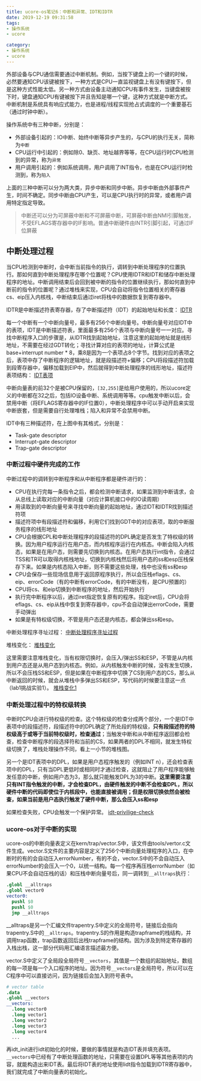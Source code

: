 ```yaml
---
title: ucore-os笔记6：中断和异常、IDT和IDTR
date: 2019-12-19 09:31:58
tags:
- 操作系统
- ucore

category:
- 操作系统
- ucore
---
```

外部设备与CPU通信需要通过中断机制。例如，当按下键盘上的一个键的时候，必然要通知CPU该键被按下，一种方式是CPU一直监视键盘上有没有键按下，但是这种方式性能太低。另一种方式由设备主动通知CPU有事件发生，当键盘被按下时，键盘通知CPU有键被按下并且告知是哪一个键，这种方式就是中断方式。中断机制是系统具有响应式能力，也是进程/线程实现抢占式调度的一个重要基石（通过时钟中断）。

操作系统中有三种中断，分别是：
* 外部设备引起的：IO中断、始终中断等异步产生的，与CPU的执行无关，简称为`中断`
* CPU运行中引起的：例如除0、缺页、地址越界等等，在CPU运行时CPU检测到的异常，称为`异常`
* 用户调用引起的：例如系统调用，用户调用了INT指令，也是在CPU运行时检测到，称为`陷入`

上面的三种中断可以分为两大类，异步中断和同步中断。异步中断由外部事件产生，时间不确定。同步中断由CPU产生，可以是CPU执行时的异常，或者用户调用特定指定导致。

> 中断还可以分为可屏蔽中断和不可屏蔽中断，可屏蔽中断由NMI引脚触发，不受EFLAGS寄存器中的IF影响。普通中断硬件由INTR引脚引起，可通过IF位屏蔽

## 中断处理过程
当CPU检测到中断时，会中断当前指令的执行，调转到中断处理程序的位置执行。那如何直到中断处理程序在哪个位置呢？CPU使用IDTR和IDT和储存中断处理程序的地址。中断调用结束后会回到被中断的指令的位置继续执行，那如何直到中断前的指令的位置呢？通过堆栈来实现，CPU会自动将指令位置相关的寄存器cs、eip压入内核栈，中断结束后通过iret将栈中的数据恢复到寄存器中。

IDTR是中断描述符表寄存器，存了中断描述符（IDT）的起始地址和长度：
[IDTR](/img/IDTR.png)

每一个中断有一个中断向量号，最多有256个中断向量号。中断向量号对应IDT中的表项，IDT是中断描述符表，里面最多有256个表项与中断向量号一一对应。寻找中断程序入口的步骤是，从IDTR找到起始地址，注意这里的起始地址就是线形地址，不需要在经过GDT转化；寻找计算对应的表项的地址，计算公式是base+interrupt number * 8，乘8是因为一个表项占8个字节。找到对应的表项之后，表项中存了中断程序的逻辑地址，就是段描述符+偏移；CPU将段描述符加载到段寄存器中，偏移加载到EIP中，然后就得到中断处理程序的线形地址，描述符表项结构：
[IDT表项](/img/IDT-entry.png)

中断向量表的前32个是被CPU保留的，`[32,255]`是给用户使用的，所以ucore定义的中断都在32之后，包括IO设备中断、系统调用等等。cpu触发中断以后，会禁用中断（将EFLAGS寄存器中的IF位置0），中断处理程序中可以手动开启来实现中断嵌套，但是需要自行处理堆栈；陷入和异常不会禁用中断。

IDT中有三种描述符，在上图中有其格式，分别是：
* Task-gate descriptor
* Interrupt-gate descriptor
* Trap-gate descriptor

### 中断过程中硬件完成的工作
中断过程中的调转到中断程序和从中断程序都是硬件进行的：
* CPU在执行完每一条指令之后，都会检测中断请求，如果监测到中断请求，会从总线上读取对应的中断向量（对应计算机接口中的IO读周期）
* 用读取到的中断向量号来寻找中断向量的起始地址，通过IDT和IDTR找到描述符项
* 描述符项中有段描述符和偏移，利用它们找到GDT中的对应表项，取的中断服务程序的线形地址
* CPU会根据CPL和中断处理程序的段描述符的DPL确定是否发生了特权级的转换。因为用户程序运行在用户态，而内核程序运行在内核态。中断会陷入内核态，如果是在用户态，则需要先切换到内核态。在用户态执行int指令，会通过TSS和TR可以取得内核栈地址，切换到内核栈然后将用户态的ss和esp压栈保存下来。如果是内核态陷入中断，则不需要这些处理，栈中也没有ss和esp
* CPU会保存一些现场信息用于返回原程序执行，所以会压栈eflags、cs、eip、errorCode（有的中断有errorCode，有的中断没有，是CPU预置的）
* CPU将cs、和eip切换到中断程序的地址，然后开始执行
* 执行完中断程序以后，通过iret指定恢复原有的程序。指定iret后，CPU会将eflags、cs、eip从栈中恢复到寄存器中，cpu不会自动弹出errorCode，需要手动弹出
* 如果是有特权级切换，不管是用户态还是内核态，都会弹出ss和esp。

中断处理程序寻址过程：
[中断处理程序寻址过程](/img/idt表项寻址过程.png)

堆栈变化：
[堆栈变化](/img/堆栈变化.png)

这里需要注意堆栈变化，当有权限切换时，会压入/弹出SS和ESP，不管是从内核到用户态还是从用户态到内核态。例如，从内核触发中断的时候，没有发生切换，所以不会压栈SS和ESP，但是如果在中断程序中切换了CS到用户态的CS，那么从中断返回的时候，就会从堆栈中多弹出SS和ESP，写代码的时候要注意这一点（lab1挑战实验1）。
[堆栈变化1](/img/interrupt-stack.gif)

### 中断处理过程中的特权级转换
中断时CPU会进行特权级的检查。这个特权级的检查分成两个部分，一个是IDT中表项中的段描述符，段描述符中的DPL确定了所处段的特权级，**只有段描述符的特权级高于或等于当前特权级时，检查通过**；当触发中断和从中断程序返回都会检查，检查中断程序的段选择符和当前的CS，如果两者的DPL不相同，就发生特权级切换了，堆栈处理操作不同，看上一小节的堆栈图。

另一个是IDT表项中的DPL，如果是用户态程序触发的（例如INT n），还会检查表项中的DPL，只有当DPL更低时或相同时才通过检查，这就阻止了用户程序能够触发任意的中断，例如用户态为3，那么就只能触发DPL为3的中断。**这里需要注意只有INT指令触发的中断，才会检查DPL，由硬件触发的中断不会检查DPL，所以硬件中断的代码即使位于内核段中，也能直接被调用；但是权限切换依然会被检查，如果当前是用户态执行触发了硬件中断，那么会压入ss和esp**

如果检查失败，CPU会触发一个保护异常。
[idt-privilige-check](/img/idt-privilige-check.png)


### ucore-os对于中断的实现
ucore-os的中断向量表定义在kern/trap/vector.S中，该文件由tools/vertor.c文件生成。vector.S文件的主要内容是定义了256个中断向量处理程序的入口，在中断时的有的会自动压入errorNumber，有的不会，vector.S中的不会自动压入errorNumber的会压入一个0，以统一结构。每一个程序再压栈errorNumber（如果CPU不会自动压栈的话）和压栈中断向量号后，同一调转到`__alltraps`执行：
```S
.globl __alltraps
.globl vector0
vector0:
  pushl $0
  pushl $0
  jmp __alltraps
```

__alltraps是另一个汇编文件trapentry.S中定义的全局符号，链接后会指向trapentry.S中的`__alltraps`。trapentry.S的作用是构造trapframe的栈结构，并调用trap函数，trap函数返回后出栈trapframe的结构。因为涉及到特定寄存器的入栈出栈，这一部分代码用汇编语言描述最方便。

vector.S中定义了全局段全局符号`__vectors`，其值是一个数组的起始地址，数组的每一项是每一个入口程序的地址。因为符号`__vectors`是全局符号，所以可以在C程序中可以直接访问，因为链接后会加入到符号表中。
```s
# vector table
.data
.globl __vectors
__vectors:
  .long vector0
  .long vector1
  .long vector2
  .long vector3
  .long vector4
  ...
```

再idt_init进行idt初始化的时候，要做的事情就是构造IDT表并填充表项。`__vectors`中已经有了中断处理函数的地址，只需要在设置DPL等等其他表项的内容，就能构造出来IDT表。最后将IDT表的地址使用lidt指令加载到IDTR寄存器中，我们就完成了中断向量表的初始化。